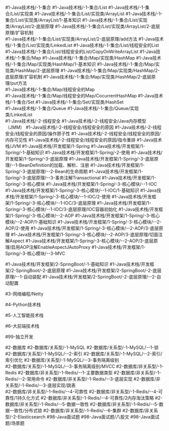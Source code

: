 #1-Java技术栈/-1-集合
	#1-Java技术栈/-1-集合/List 
		#1-Java技术栈/-1-集合/List/实现类 
			#1-Java技术栈/-1-集合/List/实现类/ArrayList
				#1-Java技术栈/-1-集合/List/实现类/ArrayList/1-基本知识
				#1-Java技术栈/-1-集合/List/实现类/ArrayList/2-底层原理
					#1-Java技术栈/-1-集合/List/实现类/ArrayList/2-底层原理/扩容机制  
					#1-Java技术栈/-1-集合/List/实现类/ArrayList/2-底层原理/add方法 
		#1-Java技术栈/-1-集合/List/实现类/LinkedList 
		#1-Java技术栈/-1-集合/List/线程安全的List 
			#1-Java技术栈/-1-集合/List/线程安全的List/CopyOnWriteArrayList
	#1-Java技术栈/-1-集合/Map
		#1-Java技术栈/-1-集合/Map/实现类/HashMap 
			#1-Java技术栈/-1-集合/Map/实现类/HashMap/1-基本知识
			#1-Java技术栈/-1-集合/Map/实现类/HashMap/2-底层原理
				#1-Java技术栈/-1-集合/Map/实现类/HashMap/2-底层原理/扩容机制
				#1-Java技术栈/-1-集合/Map/实现类/HashMap/2-底层原理/put方法     
		#1-Java技术栈/-1-集合/Map/线程安全的Map  
			#1-Java技术栈/-1-集合/Map/线程安全的Map/CocurrentHashMap 
	#1-Java技术栈/-1-集合/Set
		#1-Java技术栈/-1-集合/Set/实现类/HashSet    
	#1-Java技术栈/-1-集合/Queue 
		#1-Java技术栈/-1-集合/Queue/实现类/LinkedList  
#1-Java技术栈/-2-线程安全
#1-Java技术栈/-2-线程安全/Java内存模型（JMM） 
#1-Java技术栈/-2-线程安全/线程安全的原因
#1-Java技术栈/-2-线程安全/线程安全的原因/操作原子性
#1-Java技术栈/-2-线程安全/线程安全的原因/内存可见性
#1-Java技术栈/-2-线程安全/线程安全的原因/指令重排 
#1-Java技术栈/JVM 
#1-Java技术栈/开发框架/1-Spring
	#1-Java技术栈/开发框架/1-Spring/-1-基础知识 
	#1-Java技术栈/开发框架/1-Spring/-2-使用 
	#1-Java技术栈/开发框架/1-Spring/-3-底层原理 
		#1-Java技术栈/开发框架/1-Spring/-3-底层原理/--1-BeanDefinition的加载、解析、注册 
		#1-Java技术栈/开发框架/1-Spring/-3-底层原理/--2-Bean的生命周期 
		#1-Java技术栈/开发框架/1-Spring/-3-底层原理/--3-事务注解Transactional 
	#1-Java技术栈/开发框架/1-Spring/-3-核心模块 
		#1-Java技术栈/开发框架/1-Spring/-3-核心模块/--1-IOC 
			#1-Java技术栈/开发框架/1-Spring/-3-核心模块/--1-IOC/1-基础知识 
			#1-Java技术栈/开发框架/1-Spring/-3-核心模块/--1-IOC/2-使用 
			#1-Java技术栈/开发框架/1-Spring/-3-核心模块/--1-IOC/3-底层原理
				#1-Java技术栈/开发框架/1-Spring/-3-核心模块/--1-IOC/3-底层原理/IOC容器初始化 
		#1-Java技术栈/开发框架/1-Spring/-3-核心模块/--2-AOP 
			#1-Java技术栈/开发框架/1-Spring/-3-核心模块/--2-AOP/1-基础知识
			#1-Java技术栈/开发框架/1-Spring/-3-核心模块/--2-AOP/2-使用 
			#1-Java技术栈/开发框架/1-Spring/-3-核心模块/--2-AOP/3-底层原理 
				#1-Java技术栈/开发框架/1-Spring/-3-核心模块/--2-AOP/3-底层原理/切面注解Aspect 
				#1-Java技术栈/开发框架/1-Spring/-3-核心模块/--2-AOP/3-底层原理/启用AOP注解EnableAspectJAutoProxy 
		#1-Java技术栈/开发框架/1-Spring/-3-核心模块/--3-MVC 
	
#1-Java技术栈/开发框架/2-SpringBoot/-1-基础知识
#1-Java技术栈/开发框架/2-SpringBoot/-2-底层原理 
	#1-Java技术栈/开发框架/2-SpringBoot/-2-底层原理/--1-自动装配 
	#1-Java技术栈/开发框架/2-SpringBoot/-2-底层原理/--2-自动配置 
	
#3-网络编程/Netty 

#4-Python技术栈 

#5-人工智能技术栈

#6-大前端技术栈

#99-独立开发

#2-数据库 
	#2-数据库/关系型/-1-MySQL
		#2-数据库/关系型/-1-MySQL/--1-锁      
		#2-数据库/关系型/-1-MySQL/--2-索引
			#2-数据库/关系型/-1-MySQL/--2-索引/索引优化 
		#2-数据库/关系型/-1-MySQL/--3-事务隔离级别  
			#2-数据库/关系型/-1-MySQL/--3-事务隔离级别/MVCC 
	#2-数据库/非关系型/-1-Redis 
		#2-数据库/非关系型/-1-Redis/--1-主要数据类型 
		#2-数据库/非关系型/-1-Redis/--2-常用命令 
		#2-数据库/非关系型/-1-Redis/--3-底层实现
			#2-数据库/非关系型/-1-Redis/--3-底层实现/跳表  
		#2-数据库/非关系型/-1-Redis/--4-可靠性 
			#2-数据库/非关系型/-1-Redis/--4-可靠性/1持久化方式 
			#2-数据库/非关系型/-1-Redis/--4-可靠性/2内存淘汰策略 
		#2-数据库/非关系型/-1-Redis/--5-数据一致性 
			#2-数据库/非关系型/-1-Redis/--5-数据一致性/分布式锁 
		#2-数据库/非关系型/-1-Redis/--6-集群 
		#2-数据库/非关系型/-2-Elasticsearch 
#98-Java面试题
	 #98-Java面试题/八股文
	 #98-Java面试题/场景题  


